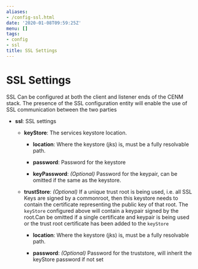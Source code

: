 ```yaml
---
aliases:
- /config-ssl.html
date: '2020-01-08T09:59:25Z'
menu: []
tags:
- config
- ssl
title: SSL Settings
---
```



# SSL Settings

SSL Can be configured at both the client and listener ends of the CENM stack. The presence of the SSL
configuration entity will enable the use of SSL communication between the two parties


* **ssl**:
SSL settings


  * **keyStore**:
  The services keystore location.


    * **location**:
    Where the keystore (jks) is, must be a fully resolvable path.


    * **password**:
    Password for the keystore


    * **keyPassword**:
    *(Optional)* Password for the keypair, can be omitted if the same as the keystore.




  * **trustStore**:
  *(Optional)* If a unique trust root is being used, i.e. all SSL Keys are signed by a commonroot, then this keystore needs to contain the certificate representing the public key of
  that root. The `keyStore` configured above will contain a keypair signed by the root.Can be omitted if a single certificate and keypair is being used or the trust root certificate
  has been added to the `keyStore`
    * **location**:
    Where the keystore (jks) is, must be a fully resolvable path.


    * **password**:
    *(Optional)* Password for the truststore, will inherit the keyStore password if not set
